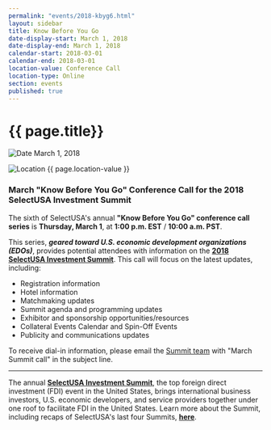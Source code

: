 ```yaml
---
permalink: "events/2018-kbyg6.html"
layout: sidebar
title: Know Before You Go
date-display-start: March 1, 2018
date-display-end: March 1, 2018
calendar-start: 2018-03-01
calendar-end: 2018-03-01
location-value: Conference Call
location-type: Online
section: events
published: true
---
```


# {{ page.title}}

![Date](https://google.github.io/material-design-icons/action/svg/design/ic_event_24px.svg "Date") March 1, 2018

![Location](http://google.github.io/material-design-icons/social/svg/design/ic_location_city_24px.svg "Location") {{ page.location-value }}

### March "Know Before You Go" Conference Call for the 2018 SelectUSA Investment Summit

The sixth of SelectUSA's annual **"Know Before You Go" conference call series** is **Thursday, March 1**, at **1:00 p.m. EST** / **10:00 a.m. PST**.

This series, **_geared toward U.S. economic development organizations (EDOs)_**, provides potential attendees with information on the **[2018 SelectUSA Investment Summit](https://www.selectusa.gov/2018-Investment-Summit)**. This call will focus on the latest updates, including:

* Registration information
* Hotel information
* Matchmaking updates
* Summit agenda and programming updates
* Exhibitor and sponsorship opportunities/resources
* Collateral Events Calendar and Spin-Off Events
* Publicity and communications updates

To receive dial-in information, please email the [Summit team](mailto:susa_planning@eventpower.com?Subject=March%20Summit%20call) with "March Summit call" in the subject line.

---

The annual **[SelectUSA Investment Summit](https://www.selectusa.gov/selectusa-summit)**, the top foreign direct investment (FDI) event in the United States, brings international business investors, U.S. economic developers, and service providers together under one roof to facilitate FDI in the United States. Learn more about the Summit, including recaps of SelectUSA's last four Summits, **[here](https://www.selectusa.gov/selectusa-summit)**.
